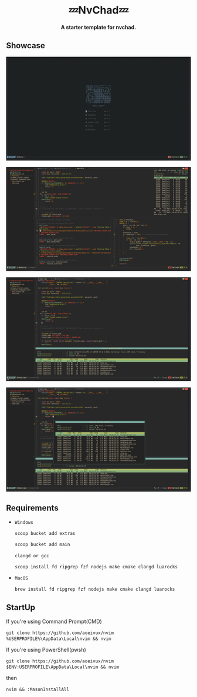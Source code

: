 <h1 align="center">💤NvChad💤</h1>
<h4 align="center">A starter template for nvchad.</h4>

## Showcase
![](./assets/home.png)

![](./assets/Context.png)

![](./assets/term.png)

![](./assets/float-term.png)


## Requirements
- `Windows`
  ```shell
  scoop bucket add extras
  ```
  
  ```shell
  scoop bucket add main
  ```
  
  ``clangd or gcc``

  ```shell
  scoop install fd ripgrep fzf nodejs make cmake clangd luarocks
  ```

- `MacOS`

  ```shell
  brew install fd ripgrep fzf nodejs make cmake clangd luarocks
  ```


## StartUp
If you're using Command Prompt(CMD)
```shell
git clone https://github.com/aoeivux/nvim %USERPROFILE%\AppData\Local\nvim && nvim
```

If you're using PowerShell(pwsh)
```shell
git clone https://github.com/aoeivux/nvim $ENV:USERPROFILE\AppData\Local\nvim && nvim
```
then
```shell
nvim && :MasonInstallAll
```
